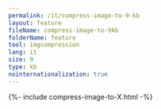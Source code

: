 ```yaml
---
permalink: /it/compress-image-to-9-kb
layout: feature
fileName: compress-image-to-9kb
folderName: feature
tool: imgcompression
lang: it
size: 9
type: kb
nointernationalization: true
---
```

{%- include compress-image-to-X.html -%}
      